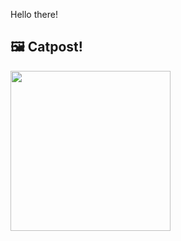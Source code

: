 Hello there!



## 🖼️ Catpost!

<sub>
    <img src="https://cdn2.thecatapi.com/images/2gh.jpg" height="256">
</sub>

